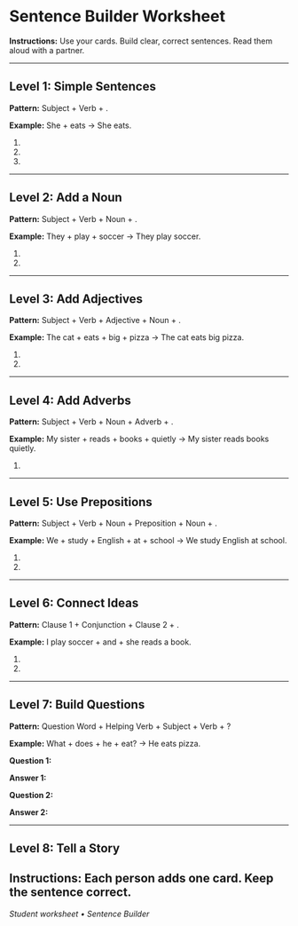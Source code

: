 # Sentence Builder Worksheet

**Instructions:** Use your cards. Build clear, correct sentences. Read them aloud with a partner.

---

## Level 1: Simple Sentences

**Pattern:** Subject + Verb + .

**Example:** She + eats → She eats.

1.  
2.  
3.  

---

## Level 2: Add a Noun

**Pattern:** Subject + Verb + Noun + .

**Example:** They + play + soccer → They play soccer.

1.  
2.  

---

## Level 3: Add Adjectives

**Pattern:** Subject + Verb + Adjective + Noun + .

**Example:** The cat + eats + big + pizza → The cat eats big pizza.

1.  
2.  

---

## Level 4: Add Adverbs

**Pattern:** Subject + Verb + Noun + Adverb + .

**Example:** My sister + reads + books + quietly → My sister reads books quietly.

1.  

---

## Level 5: Use Prepositions

**Pattern:** Subject + Verb + Noun + Preposition + Noun + .

**Example:** We + study + English + at + school → We study English at school.

1.  
2.  

---

## Level 6: Connect Ideas

**Pattern:** Clause 1 + Conjunction + Clause 2 + .

**Example:** I play soccer + and + she reads a book.

1.  
2.  

---

## Level 7: Build Questions

**Pattern:** Question Word + Helping Verb + Subject + Verb + ?

**Example:** What + does + he + eat? → He eats pizza.

**Question 1:**

**Answer 1:**

**Question 2:**

**Answer 2:**

---

## Level 8: Tell a Story

**Instructions:** Each person adds one card. Keep the sentence correct.
---

_Student worksheet • Sentence Builder_

